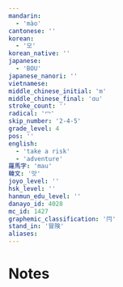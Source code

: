 ```yaml
---
mandarin:
  - 'mào'
cantonese: ''
korean:
  - '모'
korean_native: ''
japanese:
  - 'BOU'
japanese_nanori: ''
vietnamese:
middle_chinese_initial: 'm'
middle_chinese_final: 'ɑu'
stroke_count: ''
radical: '冖'
skip_number: '2-4-5'
grade_level: 4
pos: ''
english:
  - 'take a risk'
  - 'adventure'
羅馬字: 'mau'
韓文: '맛'
joyo_level: ''
hsk_level: ''
hanmun_edu_level: ''
danayo_id: 4028
mc_id: 1427
graphemic_classification: '冃'
stand_in: '冒険'
aliases:
---
```


# Notes

